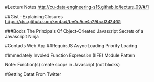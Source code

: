 #Lecture Notes
http://cu-data-engineering-s15.github.io/lecture_09/#/1

##Gist - Explaining Closures
https://gist.github.com/kenbod/be0c9ce0a79bcd342465

###Books
The Principals Of Object-Oriented Javascript
Secrets of a Javascripit Ninja


#Contacts Web App
##RequireJS
 Async Loading
 Priority Loading
 
 
#Immediately Invoked Function Expression (IIFE)
  Module Pattern

  Note: Function(s) create scope in Javascript (not blocks)
  
#Getting Datat From Twitter

  
  
